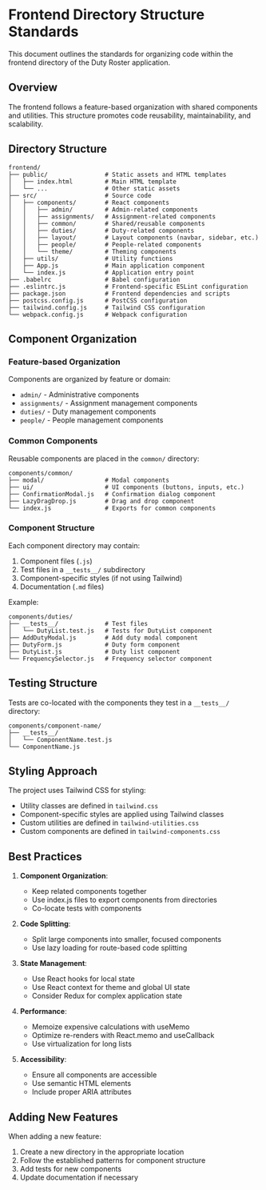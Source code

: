 # Frontend Directory Structure Standards

This document outlines the standards for organizing code within the frontend directory of the Duty Roster application.

## Overview

The frontend follows a feature-based organization with shared components and utilities. This structure promotes code reusability, maintainability, and scalability.

## Directory Structure

```
frontend/
├── public/                # Static assets and HTML templates
│   ├── index.html         # Main HTML template
│   └── ...                # Other static assets
├── src/                   # Source code
│   ├── components/        # React components
│   │   ├── admin/         # Admin-related components
│   │   ├── assignments/   # Assignment-related components
│   │   ├── common/        # Shared/reusable components
│   │   ├── duties/        # Duty-related components
│   │   ├── layout/        # Layout components (navbar, sidebar, etc.)
│   │   ├── people/        # People-related components
│   │   └── theme/         # Theming components
│   ├── utils/             # Utility functions
│   ├── App.js             # Main application component
│   └── index.js           # Application entry point
├── .babelrc               # Babel configuration
├── .eslintrc.js           # Frontend-specific ESLint configuration
├── package.json           # Frontend dependencies and scripts
├── postcss.config.js      # PostCSS configuration
├── tailwind.config.js     # Tailwind CSS configuration
└── webpack.config.js      # Webpack configuration
```

## Component Organization

### Feature-based Organization

Components are organized by feature or domain:

- `admin/` - Administrative components
- `assignments/` - Assignment management components
- `duties/` - Duty management components
- `people/` - People management components

### Common Components

Reusable components are placed in the `common/` directory:

```
components/common/
├── modal/                 # Modal components
├── ui/                    # UI components (buttons, inputs, etc.)
├── ConfirmationModal.js   # Confirmation dialog component
├── LazyDragDrop.js        # Drag and drop component
└── index.js               # Exports for common components
```

### Component Structure

Each component directory may contain:

1. Component files (`.js`)
2. Test files in a `__tests__/` subdirectory
3. Component-specific styles (if not using Tailwind)
4. Documentation (`.md` files)

Example:

```
components/duties/
├── __tests__/             # Test files
│   └── DutyList.test.js   # Tests for DutyList component
├── AddDutyModal.js        # Add duty modal component
├── DutyForm.js            # Duty form component
├── DutyList.js            # Duty list component
└── FrequencySelector.js   # Frequency selector component
```

## Testing Structure

Tests are co-located with the components they test in a `__tests__/` directory:

```
components/component-name/
├── __tests__/
│   └── ComponentName.test.js
└── ComponentName.js
```

## Styling Approach

The project uses Tailwind CSS for styling:

- Utility classes are defined in `tailwind.css`
- Component-specific styles are applied using Tailwind classes
- Custom utilities are defined in `tailwind-utilities.css`
- Custom components are defined in `tailwind-components.css`

## Best Practices

1. **Component Organization**:
   - Keep related components together
   - Use index.js files to export components from directories
   - Co-locate tests with components

2. **Code Splitting**:
   - Split large components into smaller, focused components
   - Use lazy loading for route-based code splitting

3. **State Management**:
   - Use React hooks for local state
   - Use React context for theme and global UI state
   - Consider Redux for complex application state

4. **Performance**:
   - Memoize expensive calculations with useMemo
   - Optimize re-renders with React.memo and useCallback
   - Use virtualization for long lists

5. **Accessibility**:
   - Ensure all components are accessible
   - Use semantic HTML elements
   - Include proper ARIA attributes

## Adding New Features

When adding a new feature:

1. Create a new directory in the appropriate location
2. Follow the established patterns for component structure
3. Add tests for new components
4. Update documentation if necessary

